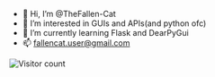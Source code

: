- 👋 Hi, I’m @TheFallen-Cat
- 👀 I’m interested in GUIs and APIs(and python ofc) 
- 🌱 I’m currently learning Flask and DearPyGui
- 📫 fallencat.user@gmail.com

![Visitor count](https://hit.yhype.me/github/profile?user_id=105370438)
